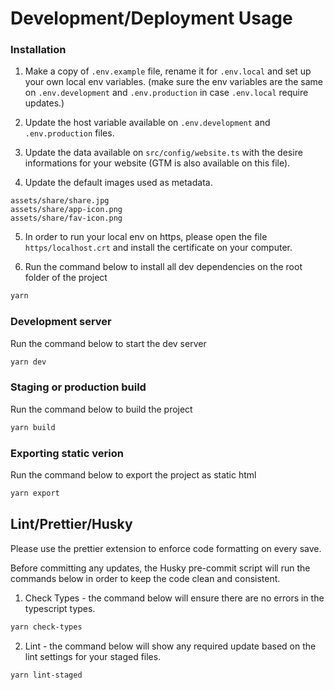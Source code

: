 # Development/Deployment Usage

### Installation

1. Make a copy of `.env.example` file, rename it for `.env.local` and set up your own local env variables. (make sure the env variables are the same on `.env.development` and `.env.production` in case `.env.local` require updates.)

2. Update the host variable available on `.env.development` and `.env.production` files.

3. Update the data available on `src/config/website.ts` with the desire informations for your website (GTM is also available on this file).

4. Update the default images used as metadata.

```
assets/share/share.jpg
assets/share/app-icon.png
assets/share/fav-icon.png
```

5. In order to run your local env on https, please open the file `https/localhost.crt` and install the certificate on your computer.

6. Run the command below to install all dev dependencies on the root folder of the project

```bash
yarn
```

### Development server

Run the command below to start the dev server

```bash
yarn dev
```

### Staging or production build

Run the command below to build the project

```bash
yarn build
```

### Exporting static verion

Run the command below to export the project as static html

```bash
yarn export
```

## Lint/Prettier/Husky

Please use the prettier extension to enforce code formatting on every save.

Before committing any updates, the Husky pre-commit script will run the commands below in order to keep the code clean and consistent.

1. Check Types - the command below will ensure there are no errors in the typescript types.

```bash
yarn check-types
```

2. Lint - the command below will show any required update based on the lint settings for your staged files.

```bash
yarn lint-staged
```
